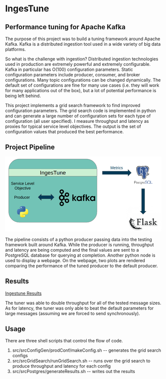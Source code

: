 # IngesTune
## Performance tuning for Apache Kafka

The purpose of this project was to build a tuning framework around Apache Kafka.
Kafka is a distributed ingestion tool used in a wide variety of big data platforms.

So what is the challenge with ingestion?
Distributed ingestion technologies used in production are extremely powerful and extremely configurable.
Kafka in particular has O(100) configuration parameters.
Static configuration parameters include producer, consumer, and broker configurations.
Many topic configurations can be changed dynamically.
The default set of configurations are fine for many use cases (i.e. they will work for many applications out of the box), but a lot of potential performance is being left behind.

This project implements a grid search framework to find improved configuration parameters. The grid search code is implemented in python and can generate a large number of configuration sets for each type of configuration (all user specified).
I measure throughput and latency as proxies for typical service level objectives.
The output is the set of configuration values that produced the best performance.


## Project Pipeline

![alt](https://github.com/chrischaplin/IngesTune/blob/master/figs/pipeline.png)

The pipeline consists of a python producer passing data into the testing framework built around Kafka. While the producer is running, throughput and latency are being computed and the final values are sent to a PostgreSQL database for querying at completion.
Another python node is used to display a webpage.
On the webpage, two plots are rendered comparing the performance of the tuned producer to the default producer.


## Results

[Ingestune Results](http://www.ingestune.com)

The tuner was able to double throughput for all of the tested message sizes.
As for latency, the tuner was only able to beat the default parameters for large messages (assuming we are forced to send synchronously).


## Usage

There are three shell scripts that control the flow of code.
1.  src/srcConfigGen/prodConf/makeConfig.sh -- generates the grid search configs
2.  src/srcGridSearch/runGridSearch.sh -- runs over the grid search to produce throughput and latency for each config
3.  src/srcPostgres/generateResults.sh -- writes out the results